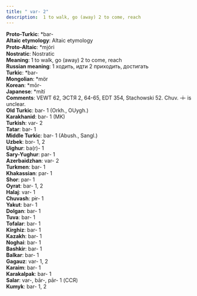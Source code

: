 ```yaml
---
title: " var- 2"
description:  1 to walk, go (away) 2 to come, reach
---
```


<strong>Proto-Turkic</strong>:  *bar-<br>
<strong>Altaic etymology</strong>:  Altaic etymology<br>
<strong> Proto-Altaic</strong>:  *mi̯óri<br>
<strong>Nostratic</strong>:  Nostratic<br>
<strong>Meaning</strong>:  1 to walk, go (away) 2 to come, reach<br>
<strong>Russian meaning</strong>:  1 ходить, идти 2 приходить, достигать<br>
<strong>Turkic</strong>:  *bar-<br>
<strong>Mongolian</strong>:  *mör<br>
<strong>Korean</strong>:  *mōr-<br>
<strong>Japanese</strong>:  *mítí<br>
<strong>Comments</strong>:  VEWT 62, ЭСТЯ 2, 64-65, EDT 354, Stachowski 52. Chuv. -ɨ- is unclear.<br>
<strong>Old Turkic</strong>:  bar- 1 (Orkh., OUygh.)<br>
<strong>Karakhanid</strong>:  bar- 1 (MK)<br>
<strong>Turkish</strong>:  var- 2<br>
<strong>Tatar</strong>:  bar- 1<br>
<strong>Middle Turkic</strong>:  bar- 1 (Abush., Sangl.)<br>
<strong>Uzbek</strong>:  bɔr- 1, 2<br>
<strong>Uighur</strong>:  ba(r)- 1<br>
<strong>Sary-Yughur</strong>:  par- 1<br>
<strong>Azerbaidzhan</strong>:  var- 2<br>
<strong>Turkmen</strong>:  bar- 1<br>
<strong>Khakassian</strong>:  par- 1<br>
<strong>Shor</strong>:  par- 1<br>
<strong>Oyrat</strong>:  bar- 1, 2<br>
<strong>Halaj</strong>:  var- 1<br>
<strong>Chuvash</strong>:  pɨr- 1<br>
<strong>Yakut</strong>:  bar- 1<br>
<strong>Dolgan</strong>:  bar- 1<br>
<strong>Tuva</strong>:  bar- 1<br>
<strong>Tofalar</strong>:  bar- 1<br>
<strong>Kirghiz</strong>:  bar- 1<br>
<strong>Kazakh</strong>:  bar- 1<br>
<strong>Noghai</strong>:  bar- 1<br>
<strong>Bashkir</strong>:  bar- 1<br>
<strong>Balkar</strong>:  bar- 1<br>
<strong>Gagauz</strong>:  var- 1, 2<br>
<strong>Karaim</strong>:  bar- 1<br>
<strong>Karakalpak</strong>:  bar- 1<br>
<strong>Salar</strong>:  var-, bār-, pār- 1 (ССЯ)<br>
<strong>Kumyk</strong>:  bar- 1, 2<br>


